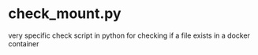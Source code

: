 # check_mount.py
very specific check script in python for checking if a file exists in a docker container
